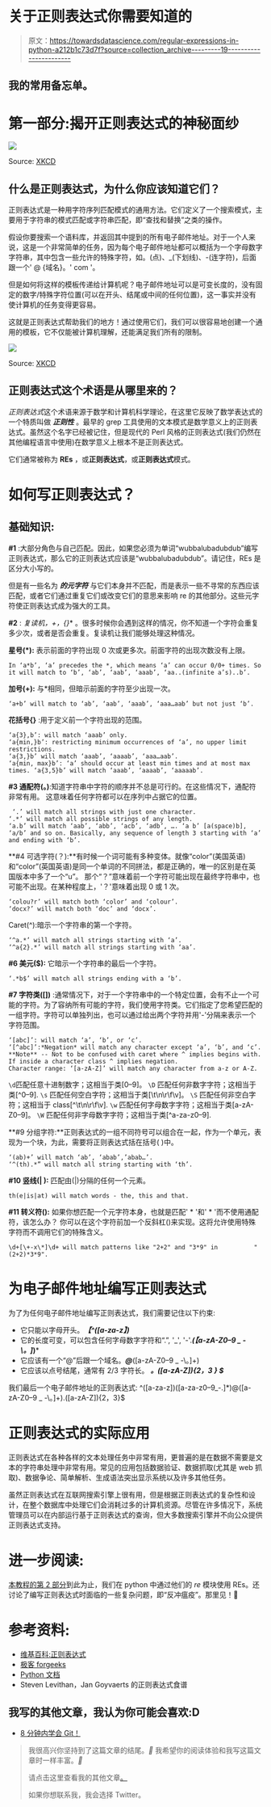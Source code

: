 # 关于正则表达式你需要知道的

> 原文：<https://towardsdatascience.com/regular-expressions-in-python-a212b1c73d7f?source=collection_archive---------19----------------------->

## 我的常用备忘单。

# 第一部分:揭开正则表达式的神秘面纱

![](img/4a1e302fe3a598f37963591ca3c059b5.png)

Source: [XKCD](https://xkcd.com/1171/)

## 什么是正则表达式，为什么你应该知道它们？

正则表达式是一种用字符序列匹配模式的通用方法。它们定义了一个搜索模式，主要用于字符串的模式匹配或字符串匹配，即“查找和替换”之类的操作。

假设你要搜索一个语料库，并返回其中提到的所有电子邮件地址。对于一个人来说，这是一个非常简单的任务，因为每个电子邮件地址都可以概括为一个字母数字字符串，其中包含一些允许的特殊字符，如。(点)、_(下划线)、-(连字符)，后面跟一个' @ {域名}。' com '。

但是如何将这样的模板传递给计算机呢？电子邮件地址可以是可变长度的，没有固定的数字/特殊字符位置(可以在开头、结尾或中间的任何位置)，这一事实并没有使计算机的任务变得更容易。

这就是正则表达式帮助我们的地方！通过使用它们，我们可以很容易地创建一个通用的模板，它不仅能被计算机理解，还能满足我们所有的限制。

![](img/a9fd2b1e380476588edec3299c44426b.png)

Source: [XKCD](https://xkcd.com/208/)

## 正则表达式这个术语是从哪里来的？

*正则表达式*这个术语来源于数学和计算机科学理论，在这里它反映了数学表达式的一个特质叫做 ***正则性*** 。最早的 grep 工具使用的文本模式是数学意义上的正则表达式。虽然这个名字已经被记住，但是现代的 Perl 风格的正则表达式(我们仍然在其他编程语言中使用)在数学意义上根本不是正则表达式。

它们通常被称为 **REs** ，或**正则表达式**，或**正则表达式**模式。

# 如何写正则表达式？

## 基础知识:

**#1** :大部分角色与自己匹配。因此，如果您必须为单词“wubbalubadubdub”编写正则表达式，那么它的正则表达式应该是“wubbalubadubdub”。请记住，REs 是区分大小写的。

但是有一些名为 ***的元字符*** 与它们本身并不匹配，而是表示一些不寻常的东西应该匹配，或者它们通过重复它们或改变它们的意思来影响 re 的其他部分。这些元字符使正则表达式成为强大的工具。

**#2** : **复读机*，+，{}** 。很多时候你会遇到这样的情况，你不知道一个字符会重复多少次，或者是否会重复。复读机让我们能够处理这种情况。

**星号(*):** 表示前面的字符出现 0 次或更多次。前面字符的出现次数没有上限。

```
In ‘a*b’, ‘a’ precedes the *, which means ‘a’ can occur 0/0+ times. So it will match to ‘b’, ‘ab’, ‘aab’, ‘aaab’, ‘aa..(infinite a’s)..b’.
```

**加号(+):** 与*相同，但暗示前面的字符至少出现一次。

```
‘a+b’ will match to ‘ab’, ‘aab’, ‘aaab’, ‘aaa…aab’ but not just ‘b’.
```

**花括号{}** :用于定义前一个字符出现的范围。

```
‘a{3},b’: will match ‘aaab’ only. 
‘a{min,}b’: restricting minimum occurrences of ‘a’, no upper limit restrictions. 
‘a{3,}b’ will match ‘aaab’, ‘aaaab’, ‘aaa…aab’.
‘a{min, max}b’: ‘a’ should occur at least min times and at most max times. ‘a{3,5}b’ will match ‘aaab’, ‘aaaab’, ‘aaaaab’.
```

**#3 通配符(。)**:知道字符串中字符的顺序并不总是可行的。在这些情况下，通配符非常有用。
这意味着任何字符都可以在序列中占据它的位置。

```
 ‘.’ will match all strings with just one character.
‘.*’ will match all possible strings of any length.
‘a.b’ will match ‘aab’, ‘abb’, ‘acb’, ‘adb’, …. ‘a b’ [a(space)b], ‘a/b’ and so on. Basically, any sequence of length 3 starting with ‘a’ and ending with ‘b’.
```

**#4 可选字符(？):**有时候一个词可能有多种变体。就像“color”(美国英语)和“color”(英国英语)是同一个单词的不同拼法，都是正确的，唯一的区别是在英国版本中多了一个“u”。
那个“？”意味着前一个字符可能出现在最终字符串中，也可能不出现。在某种程度上，'？'意味着出现 0 或 1 次。

```
‘colou?r’ will match both ‘color’ and ‘colour’.
‘docx?’ will match both ‘doc’ and ‘docx’.
```

Caret(^):暗示一个字符串的第一个字符。

```
‘^a.*’ will match all strings starting with ‘a’.
‘^a{2}.*’ will match all strings starting with ‘aa’.
```

**#6 美元($):** 它暗示一个字符串的最后一个字符。

```
‘.*b$’ will match all strings ending with a ‘b’.
```

**#7 字符类([])** :通常情况下，对于一个字符串中的一个特定位置，会有不止一个可能的字符。为了容纳所有可能的字符，我们使用字符类。它们指定了您希望匹配的一组字符。字符可以单独列出，也可以通过给出两个字符并用'-'分隔来表示一个字符范围。

```
‘[abc]’: will match ‘a’, ‘b’, or ‘c’. 
‘[^abc]’:*Negation* will match any character except ‘a’, ‘b’, and ‘c’. **Note** -- Not to be confused with caret where ^ implies begins with. If inside a character class ^ implies negation.
Character range: ‘[a-zA-Z]’ will match any character from a-z or A-Z. 
```

`\d`匹配任意十进制数字；这相当于类[0–9]。
`\D` 匹配任何非数字字符；这相当于类[^0–9].
`\s` 匹配任何空白字符；这相当于类[\t\n\r\f\v]。
`\S` 匹配任何非空白字符；这相当于 class[^\t\n\r\f\v].
`\w` 匹配任何字母数字字符；这相当于类[a-zA-Z0–9]。
`\W` 匹配任何非字母数字字符；这相当于类[^a-za-z0–9].

**#9 分组字符:**正则表达式的一组不同符号可以组合在一起，作为一个单元，表现为一个块，为此，需要将正则表达式括在括号( )中。

```
‘(ab)+’ will match ‘ab’, ‘abab’,’abab…’.
‘^(th).*” will match all string starting with ‘th’.
```

**#10 竖线(| ):** 匹配由(|)分隔的任何一个元素。

```
th(e|is|at) will match words - the, this and that.
```

**#11 转义符(\):** 如果你想匹配一个元字符本身，也就是匹配' * '和' * '而不使用通配符，该怎么办？
你可以在这个字符前加一个反斜杠(\)来实现。这将允许使用特殊字符而不调用它们的特殊含义。

```
\d+[\+-x\*]\d+ will match patterns like "2+2" and "3*9" in          "(2+2)*3*9".
```

# 为电子邮件地址编写正则表达式

为了为任何电子邮件地址编写正则表达式，我们需要记住以下约束:

*   它只能以字母开头。***【^([a-za-z】)***
*   它的长度可变，可以包含任何字母数字字符和“.”, '_', '-'.***(【a-zA-Z0–9 _ \-\。]*)***
*   它应该有一个“@”后跟一个域名。***@***([a-zA-Z0–9 _ \-\。]+)
*   它应该以点号结尾，通常有 2/3 字符长。
    ***。([a-zA-Z]){2，3 } $***

我们最后一个电子邮件地址的正则表达式:
^([a-za-z])([a-za-z0–9_\-\.]*)@([a-zA-Z0–9 _ \-\。]+)\.([a-zA-Z]){2，3}$

# 正则表达式的实际应用

正则表达式在各种各样的文本处理任务中非常有用，更普遍的是在数据不需要是文本的字符串处理中非常有用。常见的应用包括数据验证、数据抓取(尤其是 web 抓取)、数据争论、简单解析、生成语法突出显示系统以及许多其他任务。

虽然正则表达式在互联网搜索引擎上很有用，但是根据正则表达式的复杂性和设计，在整个数据库中处理它们会消耗过多的计算机资源。尽管在许多情况下，系统管理员可以在内部运行基于正则表达式的查询，但大多数搜索引擎并不向公众提供正则表达式支持。

# 进一步阅读:

[本教程的第 2 部分](https://medium.com/@ria.kulshrestha16/regular-expressions-in-python-92d09c419cce)到此为止，我们在 python 中通过他们的 *re* 模块使用 REs。还讨论了编写正则表达式时面临的一些复杂问题，即“反冲瘟疫”。那里见！👋

# 参考资料:

*   [维基百科:正则表达式](https://en.wikipedia.org/wiki/Regular_expression)
*   [极客 forgeeks](https://www.geeksforgeeks.org/write-regular-expressions/)
*   [Python 文档](https://docs.python.org/3/howto/regex.html)
*   Steven Levithan，Jan Goyvaerts 的正则表达式食谱

## 我写的其他文章，我认为你可能会喜欢:D

*   [8 分钟内学会 Git！](/git-help-all-2d0bb0c31483)

> 我很高兴你坚持到了这篇文章的结尾。*🎉*
> 我希望你的阅读体验和我写这篇文章时一样丰富。*💖*
> 
> 请点击这里查看我的其他文章[。](https://medium.com/@ria.kulshrestha16)
> 
> 如果你想联系我，我会选择 Twitter。
